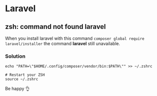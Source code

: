 # Laravel

## zsh: command not found laravel

When you install laravel with this command `composer global require laravel/installer` the command **laravel** still unavailable.

### Solution

```text
echo "PATH=\"$HOME/.config/composer/vendor/bin:$PATH\"" >> ~/.zshrc

# Restart your ZSH
source ~/.zshrc
```

Be happy 👌


